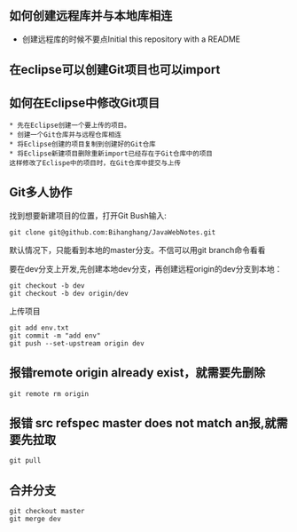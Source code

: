 ## 如何创建远程库并与本地库相连

* 创建远程库的时候不要点Initial this repository with a README

## 在eclipse可以创建Git项目也可以import

## 如何在Eclipse中修改Git项目

    * 先在Eclipse创建一个要上传的项目。
    * 创建一个Git仓库并与远程仓库相连
    * 将Eclipse创建的项目复制到创建好的Git仓库
    * 将Eclipse新建项目删除重新import已经存在于Git仓库中的项目
    这样修改了Eclispe中的项目时，在Git仓库中提交与上传

## Git多人协作

找到想要新建项目的位置，打开Git Bush输入:

```
git clone git@github.com:Bihanghang/JavaWebNotes.git
```

默认情况下，只能看到本地的master分支。不信可以用git branch命令看看

要在dev分支上开发,先创建本地dev分支，再创建远程origin的dev分支到本地：

```
git checkout -b dev
git checkout -b dev origin/dev
```

上传项目

```
git add env.txt
git commit -m "add env"
git push --set-upstream origin dev
```

## 报错remote origin already exist，就需要先删除

```
git remote rm origin
```

## 报错 src refspec master does not match an报,就需要先拉取

```
git pull
```

## 合并分支

```
git checkout master
git merge dev
```
